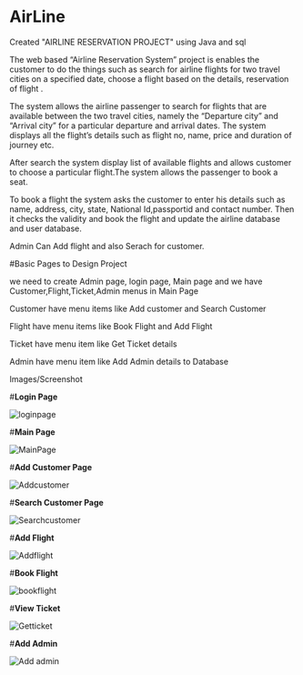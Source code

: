 # AirLine
Created "AIRLINE RESERVATION PROJECT"  using Java and sql

The web based “Airline Reservation System” project is  enables the customer to do the things such as search for airline flights for two travel cities on a specified date, choose a flight based on the details, reservation of flight .

The system allows the airline passenger to search for flights that are available between the two travel cities, namely the “Departure city” and “Arrival city” for a particular departure and arrival dates. The system displays all the flight’s details such as flight no, name, price and duration of journey etc.

After search the system display list of available flights and allows customer to choose a particular flight.The system allows the passenger to book a seat.

To book a flight the system asks the customer to enter his details such as name, address, city, state, National Id,passportid and contact number. Then it checks the validity and book the flight and update the airline database and user database.

Admin Can Add flight and also Serach for customer.

#Basic Pages to Design Project

we need to create Admin page, login page, Main page and we have Customer,Flight,Ticket,Admin menus in Main Page

Customer have menu items like Add customer and Search Customer

Flight have menu items like Book Flight and Add Flight

Ticket have menu item like Get Ticket details

Admin  have menu item like Add Admin details to Database

Images/Screenshot

#**Login Page**

![loginpage](https://github.com/Teju830/AirLine/assets/71114214/38815638-0f63-414c-be56-c10c6931e78e)

#**Main Page**

![MainPage](https://github.com/Teju830/AirLine/assets/71114214/f84655ab-83a1-4c38-a663-2549afed300c) 

#**Add Customer Page**

![Addcustomer](https://github.com/Teju830/AirLine/assets/71114214/39bd0527-95e4-49ff-a922-bd9e9ca4b542)

#**Search Customer Page**

![Searchcustomer](https://github.com/Teju830/AirLine/assets/71114214/3f9459ef-98a4-4e74-9fae-d774b44cfa08)

#**Add Flight**

![Addflight](https://github.com/Teju830/AirLine/assets/71114214/6125e65a-3445-4ed0-9052-a8ce7f538fa6)

#**Book Flight**


![bookflight](https://github.com/Teju830/AirLine/assets/71114214/90082fe2-c148-4e5f-91a0-b5ecdee7dc5c)

#**View Ticket**

![Getticket](https://github.com/Teju830/AirLine/assets/71114214/d53308bc-9fcd-4d26-be5c-fa1b05ba3c21)

#**Add Admin**


![Add admin](https://github.com/Teju830/AirLine/assets/71114214/cd9f19a4-9105-4d7e-82e2-0c7c052a95e7)







